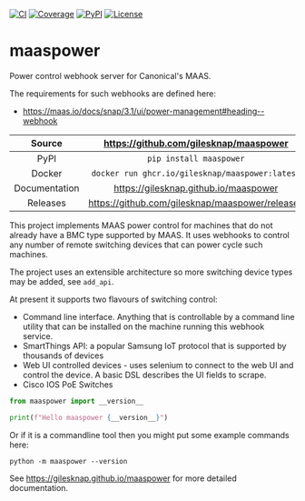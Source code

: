 [![CI](https://github.com/gilesknap/maaspower/actions/workflows/ci.yml/badge.svg)](https://github.com/gilesknap/maaspower/actions/workflows/ci.yml)
[![Coverage](https://codecov.io/gh/gilesknap/maaspower/branch/main/graph/badge.svg)](https://codecov.io/gh/gilesknap/maaspower)
[![PyPI](https://img.shields.io/pypi/v/maaspower.svg)](https://pypi.org/project/maaspower)
[![License](https://img.shields.io/badge/License-Apache%202.0-blue.svg)](https://opensource.org/licenses/Apache-2.0)

# maaspower

Power control webhook server for Canonical's MAAS.

The requirements for such webhooks are defined here:

- https://maas.io/docs/snap/3.1/ui/power-management#heading--webhook


Source          | <https://github.com/gilesknap/maaspower>
:---:           | :---:
PyPI            | `pip install maaspower`
Docker          | `docker run ghcr.io/gilesknap/maaspower:latest`
Documentation   | <https://gilesknap.github.io/maaspower>
Releases        | <https://github.com/gilesknap/maaspower/releases>


This project implements MAAS power control for machines that do not already have
a BMC type supported by MAAS. It uses webhooks to control any number of
remote switching devices that can power cycle such machines.

The project uses an extensible architecture so more switching device types
may be added, see `add_api`.

At present it supports two flavours of switching control:

- Command line interface. Anything that is controllable by a command line
  utility that can be installed on the machine running this webhook service.
- SmartThings API: a popular Samsung IoT protocol that is supported by
  thousands of devices
- Web UI controlled devices - uses selenium to connect to the web UI and control
  the device. A basic DSL describes the UI fields to scrape.
- Cisco IOS PoE Switches



```python
from maaspower import __version__

print(f"Hello maaspower {__version__}")
```

Or if it is a commandline tool then you might put some example commands here:

```
python -m maaspower --version
```

<!-- README only content. Anything below this line won't be included in index.md -->

See https://gilesknap.github.io/maaspower for more detailed documentation.

